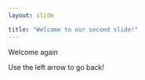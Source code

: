 ```yaml
---
layout: slide

title: "Welcome to our second slide!"
---
```


Welcome again

Use the left arrow to go back!
